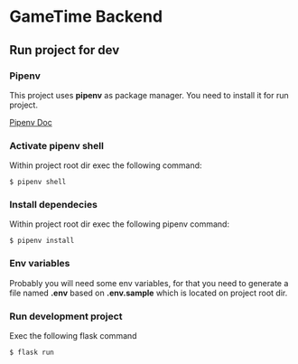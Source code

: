 # GameTime Backend

## Run project for dev

### Pipenv

This project uses **pipenv** as package manager. You need to install it for run project.

[Pipenv Doc](https://pipenv.pypa.io/en/latest/)

### Activate pipenv shell

Within project root dir exec the following command:

`$ pipenv shell`

### Install dependecies

Within project root dir exec the following pipenv command:

`$ pipenv install`

### Env variables

Probably you will need some env variables, for that you need to generate a file named **.env** based on **.env.sample** which is located on project root dir.

### Run development project

Exec the following flask command

`$ flask run`
